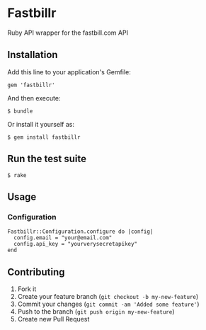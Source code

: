 # Fastbillr

Ruby API wrapper for the fastbill.com API

## Installation

Add this line to your application's Gemfile:

    gem 'fastbillr'

And then execute:

    $ bundle

Or install it yourself as:

    $ gem install fastbillr

## Run the test suite

    $ rake

## Usage

### Configuration

    Fastbillr::Configuration.configure do |config|
      config.email = "your@email.com"
      config.api_key = "yourverysecretapikey"
    end

## Contributing

1. Fork it
2. Create your feature branch (`git checkout -b my-new-feature`)
3. Commit your changes (`git commit -am 'Added some feature'`)
4. Push to the branch (`git push origin my-new-feature`)
5. Create new Pull Request
